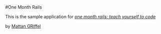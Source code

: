 #One Month Rails

This is the sample application for
[*one month rails: teach yourself to code*](http://onemonthrails.com)

by [Mattan GRiffel](http://mattangriffel.com)

